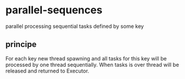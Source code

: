 # parallel-sequences
parallel processing sequential tasks defined by some key

## principe
For each key new thread spawning and all tasks for this key will be processed by one thread sequentially. When tasks is over thread will be released and returned to Executor.
